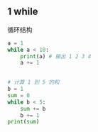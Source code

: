 ## 1 while

循环结构

```python
a = 1
while a < 10:
    print(a) # 输出 1 2 3 4
    a += 1
    

# 计算 1 到 5 的和    
b = 1
sum = 0
while b < 5:
    sum += b
    b += 1
print(sum)    
```

